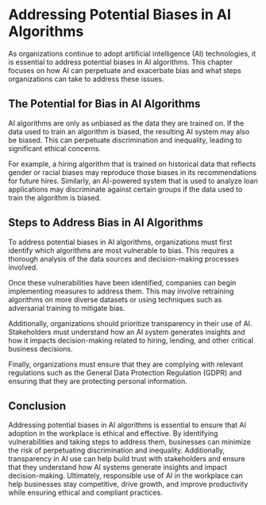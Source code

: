 Addressing Potential Biases in AI Algorithms
===========================================================================================================================

As organizations continue to adopt artificial intelligence (AI) technologies, it is essential to address potential biases in AI algorithms. This chapter focuses on how AI can perpetuate and exacerbate bias and what steps organizations can take to address these issues.

The Potential for Bias in AI Algorithms
---------------------------------------

AI algorithms are only as unbiased as the data they are trained on. If the data used to train an algorithm is biased, the resulting AI system may also be biased. This can perpetuate discrimination and inequality, leading to significant ethical concerns.

For example, a hiring algorithm that is trained on historical data that reflects gender or racial biases may reproduce those biases in its recommendations for future hires. Similarly, an AI-powered system that is used to analyze loan applications may discriminate against certain groups if the data used to train the algorithm is biased.

Steps to Address Bias in AI Algorithms
--------------------------------------

To address potential biases in AI algorithms, organizations must first identify which algorithms are most vulnerable to bias. This requires a thorough analysis of the data sources and decision-making processes involved.

Once these vulnerabilities have been identified, companies can begin implementing measures to address them. This may involve retraining algorithms on more diverse datasets or using techniques such as adversarial training to mitigate bias.

Additionally, organizations should prioritize transparency in their use of AI. Stakeholders must understand how an AI system generates insights and how it impacts decision-making related to hiring, lending, and other critical business decisions.

Finally, organizations must ensure that they are complying with relevant regulations such as the General Data Protection Regulation (GDPR) and ensuring that they are protecting personal information.

Conclusion
----------

Addressing potential biases in AI algorithms is essential to ensure that AI adoption in the workplace is ethical and effective. By identifying vulnerabilities and taking steps to address them, businesses can minimize the risk of perpetuating discrimination and inequality. Additionally, transparency in AI use can help build trust with stakeholders and ensure that they understand how AI systems generate insights and impact decision-making. Ultimately, responsible use of AI in the workplace can help businesses stay competitive, drive growth, and improve productivity while ensuring ethical and compliant practices.


